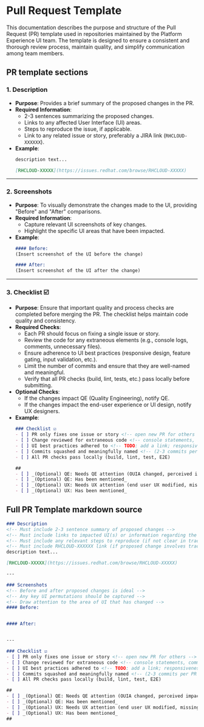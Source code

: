 # Pull Request Template

This documentation describes the purpose and structure of the Pull Request (PR) template used in repositories maintained by the Platform Experience UI team. The template is designed to ensure a consistent and thorough review process, maintain quality, and simplify communication among team members.

## PR template sections

### 1. **Description**
   - **Purpose**: Provides a brief summary of the proposed changes in the PR. 
   - **Required Information**:
     - 2-3 sentences summarizing the proposed changes.
     - Links to any affected User Interface (UI) areas.
     - Steps to reproduce the issue, if applicable.
     - Link to any related issue or story, preferably a JIRA link (`RHCLOUD-XXXXXX`).
   - **Example**:
     ```md
     description text...

     [RHCLOUD-XXXXX](https://issues.redhat.com/browse/RHCLOUD-XXXXX)
     ```

---

### 2. **Screenshots**
   - **Purpose**: To visually demonstrate the changes made to the UI, providing "Before" and "After" comparisons.
   - **Required Information**:
     - Capture relevant UI screenshots of key changes.
     - Highlight the specific UI areas that have been impacted.
   - **Example**:
     ```md
     #### Before:
     (Insert screenshot of the UI before the change)

     #### After:
     (Insert screenshot of the UI after the change)
     ```

---

### 3. **Checklist ☑️**
   - **Purpose**: Ensure that important quality and process checks are completed before merging the PR. The checklist helps maintain code quality and consistency.
   - **Required Checks**:
     - Each PR should focus on fixing a single issue or story.
     - Review the code for any extraneous elements (e.g., console logs, comments, unnecessary files).
     - Ensure adherence to UI best practices (responsive design, feature gating, input validation, etc.).
     - Limit the number of commits and ensure that they are well-named and meaningful.
     - Verify that all PR checks (build, lint, tests, etc.) pass locally before submitting.
   - **Optional Checks**:
     - If the changes impact QE (Quality Engineering), notify QE.
     - If the changes impact the end-user experience or UI design, notify UX designers.
   - **Example**:
     ```md
     ### Checklist ☑️
     - [ ] PR only fixes one issue or story <!-- open new PR for others -->
     - [ ] Change reviewed for extraneous code <!-- console statements, comments, files, incorrect file renaming (not using `git mv`), whitespace, etc. -->
     - [ ] UI best practices adhered to <!-- TODO: add a link; responsiveness, input sanitization, prioritizing PatternFly and FEC, feature gating, etc. -->
     - [ ] Commits squashed and meaningfully named <!-- (2-3 commits per PR maximum, 1 is ideal) -->
     - [ ] All PR checks pass locally (build, lint, test, E2E)

     ##
     - [ ] _(Optional) QE: Needs QE attention (OUIA changed, perceived impact to tests, no test coverage)_
     - [ ] _(Optional) QE: Has been mentioned_
     - [ ] _(Optional) UX: Needs UX attention (end user UX modified, missing designs)_
     - [ ] _(Optional) UX: Has been mentioned_
     ```

## Full PR Template markdown source

```md
### Description
<!-- Must include 2-3 sentence summary of proposed changes -->
<!-- Must include links to impacted UI(s) or information regarding the impacted UI -->
<!-- Must include any relevant steps to reproduce (if not clear in tracked issue or story) -->
<!-- Must include RHCLOUD-XXXXXX link (if proposed change involves tracked issue or story) -->
description text...

[RHCLOUD-XXXXX](https://issues.redhat.com/browse/RHCLOUD-XXXXX)

---

### Screenshots
<!-- Before and after proposed changes is ideal -->
<!-- Any key UI permutations should be captured -->
<!-- Draw attention to the area of UI that has changed -->
#### Before:


#### After:


---

### Checklist ☑️
- [ ] PR only fixes one issue or story <!-- open new PR for others -->
- [ ] Change reviewed for extraneous code <!-- console statements, comments, files, incorrect file renaming (not using `git mv`), whitespace, etc. -->
- [ ] UI best practices adhered to <!-- TODO: add a link; responsiveness, input sanitization, prioritizing PatternFly and FEC, feature gating, etc. -->
- [ ] Commits squashed and meaningfully named <!-- (2-3 commits per PR maximum, 1 is ideal) -->
- [ ] All PR checks pass locally (build, lint, test, E2E)

##
- [ ] _(Optional) QE: Needs QE attention (OUIA changed, perceived impact to tests, no test coverage)_
- [ ] _(Optional) QE: Has been mentioned_
- [ ] _(Optional) UX: Needs UX attention (end user UX modified, missing designs)_
- [ ] _(Optional) UX: Has been mentioned_
##
